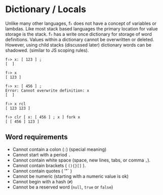 # Dictionary / Locals

Unlike many other languages, f♭ does not have a concept of variables or lambdas.  Like most stack based languages the primary location for value storage is the stack.  f♭ has a write once dictionary for storage of word definitions.  Values within a dictionary cannot be overwritten or deleted. However, using child stacks \(discussed later\) dictionary words can be shadowed. \(similar to JS scoping rules\).

```
f♭> x: [ 123 ] ;
[  ]

f♭> x
[ 123 ]

f♭> x: [ 456 ] ;
Error: Cannot overwrite definition: x
[  ]

f♭> x rcl
[ 123 123 ]

f♭> clr [ x: [ 456 ] ; x ] fork x
[ [ 456 ] 123 ]
```

## Word requirements

* Cannot contain a colon \(`:`\) \(special meaning\)
* Cannot start with a period `.`
* Cannot contain white space \(space, new lines, tabs, or comma `,`\).
* Cannot contain brackets \( `(){}[]` \).
* Cannot contain quotes \( '"\` \)
* Cannot be numeric \(starting with a numeric value is ok\)
* Cannot begin with a hash \(`#`\)
* Cannot be a reserved word \(`null`, `true` or `false`\)



